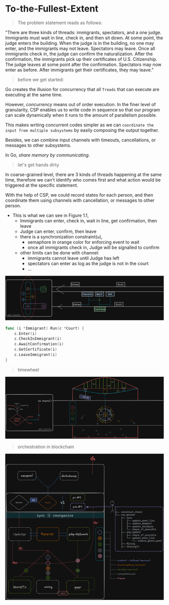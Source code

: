 # To-the-Fullest-Extent

> The problem statement reads as follows:

"There are three kinds of threads: immigrants, spectators, and a one judge. Immigrants must wait in line, check in, and then sit down. At some point, the judge enters the building. When the judge is in the building, no one may enter, and the immigrants may not leave. Spectators may leave. Once all immigrants check in, the judge can confirm the naturalization. After the confirmation, the immigrants pick up their certificates of U.S. Citizenship. The judge leaves at some point after the confirmation. Spectators may now enter as before. After immigrants get their certificates, they may leave."

> before we get started:

Go creates the illusion for concurrency that all `Treads` that can execute are executing at the same time. 

However, *concurrency* means out of order execution. In the finer level of granularity, CSP enables us to write code in sequence so that our program can scale dynamically when it runs to the amount of parallelism possible.

This makes writing concurrent codes simpler as we can `coordinate the input from multiple subsystems` by easily composing the output together. 

Besides, we can combine input channels with timeouts, cancellations, or messages to other subsystems. 

In Go, _share memory by communicating_. 

> let's get hands dirty

In coarse-grained level, there are 3 kinds of threads happening at the same time, therefore we can't identify who comes first and what action would be triggered at the specific statement.

With the help of CSP, we could record states for each person, and then coordinate them using channels with cancellation, or messages to other person.

- This is what we can see in Figure 1.1, 
	- Immigrants can enter, check in, wait in line, get confirmation, then leave
	- Judge can enter, confirm, then leave
	- there is a synchronization constraint(`w`), 
		- semaphore in orange color for enforcing event to wait
		- once all immigrants check in, Judge will be signalled to confirm
	- other limits can be done with channel:
		- immigrants cannot leave until Judge has left
		- spectators can enter as log as the judge is not in the court
		- ...

![image](./classicalProblem_diagram.png)

```go
func (i *Immigrant) Run(c *Court) {
	c.Enter(i)
	c.CheckInImmigrant(i)
	c.AwaitConfirmation(i)
	c.GetCertificate(i)
	c.LeaveImmigrant(i)
}
```
> timewheel

![image](./timingWheel_diagram.png)

> orchestration in blockchain

![image](./orchestration_diagram.png)
